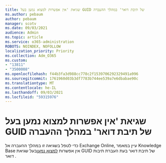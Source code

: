 ```yaml
---
title: שגיאת 'אין אפשרות למצוא נמען בעל GUID של תיבת דואר' במהלך ההעברה
ms.author: pebaum
author: pebaum
manager: scotv
ms.date: 09/03/2021
audience: Admin
ms.topic: article
ms.service: o365-administration
ROBOTS: NOINDEX, NOFOLLOW
localization_priority: Priority
ms.collection: Adm_O365
ms.custom:
- "13811"
- "3500008"
ms.openlocfilehash: f44b3fa3d988cc778c2f1539706292329491a996
ms.sourcegitcommit: 1761960d03b3df7783b744ee539a7e6dbabae90c
ms.translationtype: MT
ms.contentlocale: he-IL
ms.lasthandoff: 09/03/2021
ms.locfileid: "59315976"
---
```

# <a name="cannot-find-a-recipient-that-has-mailbox-guid-error-during-migration"></a>שגיאת 'אין אפשרות למצוא נמען בעל GUID של תיבת דואר' במהלך ההעברה

כדי לטפל בשגיאה זו במהלך ההעברה אל Exchange Online, עיין במאמר Knowledge Base אין אפשרות [למצוא נמען](https://docs.microsoft.com/exchange/troubleshoot/move-mailboxes/migrationpermanentexception-when-moving-mailboxes)בעל שגיאת GUID של תיבת דואר בעת העברת תיבות דואר .